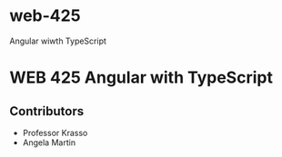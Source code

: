 # web-425
Angular wiwth TypeScript
<h1>WEB 425 Angular with TypeScript</h1>
<h2>Contributors</h2>
<ul>
  <li>Professor Krasso</li>
  <li>Angela Martin</li>
